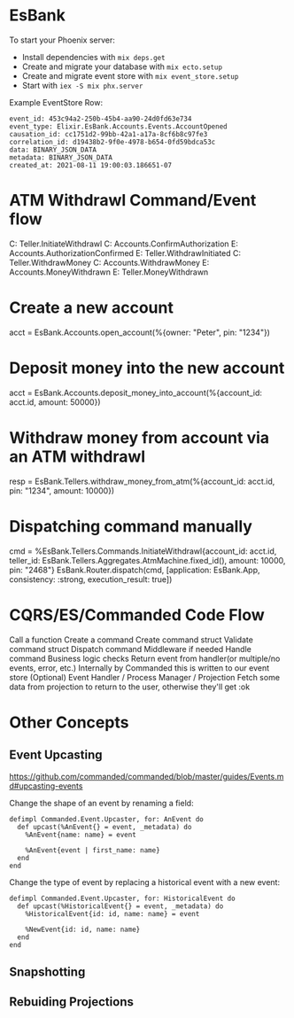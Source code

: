 # EsBank

To start your Phoenix server:

  * Install dependencies with `mix deps.get`
  * Create and migrate your database with `mix ecto.setup`
  * Create and migrate event store with `mix event_store.setup`
  * Start with `iex -S mix phx.server`


Example EventStore Row:

```
event_id: 453c94a2-250b-45b4-aa90-24d0fd63e734
event_type: Elixir.EsBank.Accounts.Events.AccountOpened
causation_id: cc1751d2-99bb-42a1-a17a-8cf6b8c97fe3
correlation_id: d19438b2-9f0e-4978-b654-0fd59bdca53c
data: BINARY_JSON_DATA
metadata: BINARY_JSON_DATA
created_at: 2021-08-11 19:00:03.186651-07
```

# ATM Withdrawl Command/Event flow
C: Teller.InitiateWithdrawl
  C: Accounts.ConfirmAuthorization
  E: Accounts.AuthorizationConfirmed
E: Teller.WithdrawInitiated
C: Teller.WithdrawMoney
  C: Accounts.WithdrawMoney
  E: Accounts.MoneyWithdrawn
E: Teller.MoneyWithdrawn


# Create a new account
acct = EsBank.Accounts.open_account(%{owner: "Peter", pin: "1234"})
# Deposit money into the new account
acct = EsBank.Accounts.deposit_money_into_account(%{account_id: acct.id, amount: 50000})
# Withdraw money from account via an ATM withdrawl
resp = EsBank.Tellers.withdraw_money_from_atm(%{account_id: acct.id, pin: "1234", amount: 10000})

# Dispatching command manually
cmd = %EsBank.Tellers.Commands.InitiateWithdrawl{account_id: acct.id, teller_id: EsBank.Tellers.Aggregates.AtmMachine.fixed_id(), amount: 10000, pin: "2468"}
EsBank.Router.dispatch(cmd, [application: EsBank.App, consistency: :strong, execution_result: true])


# CQRS/ES/Commanded Code Flow
Call a function
  Create a command
    Create command struct
    Validate command struct
  Dispatch command
    Middleware if needed
  Handle command
    Business logic checks
  Return event from handler(or multiple/no events, error, etc.)
    Internally by Commanded this is written to our event store
  (Optional)
    Event Handler / Process Manager / Projection
    Fetch some data from projection to return to the user, otherwise they'll get :ok

# Other Concepts
## Event Upcasting
https://github.com/commanded/commanded/blob/master/guides/Events.md#upcasting-events

Change the shape of an event by renaming a field:
```
defimpl Commanded.Event.Upcaster, for: AnEvent do
  def upcast(%AnEvent{} = event, _metadata) do
    %AnEvent{name: name} = event

    %AnEvent{event | first_name: name}
  end
end
```

Change the type of event by replacing a historical event with a new event:
```
defimpl Commanded.Event.Upcaster, for: HistoricalEvent do
  def upcast(%HistoricalEvent{} = event, _metadata) do
    %HistoricalEvent{id: id, name: name} = event

    %NewEvent{id: id, name: name}
  end
end
```

## Snapshotting

## Rebuiding Projections

